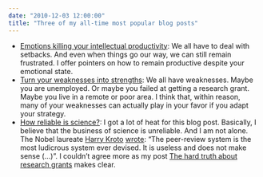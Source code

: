 ```yaml
---
date: "2010-12-03 12:00:00"
title: "Three of my all-time most popular blog posts"
---
```




- [Emotions killing your intellectual productivity](/lemire/blog/2009/01/20/emotions-killing-your-intellectual-productivity/): We all have to deal with setbacks. And even when things go our way, we can still remain frustrated. I offer pointers on how to remain productive despite your emotional state.
- [Turn your weaknesses into strengths](/lemire/blog/2009/01/19/turn-your-weaknesses-into-strengths/): We all have weaknesses. Maybe you are unemployed. Or maybe you failed at getting a research grant. Maybe you live in a remote or poor area. I think that, within reason, many of your weaknesses can actually play in your favor if you adapt your strategy.
- [How reliable is science?](/lemire/blog/2010/09/06/how-reliable-is-science/): I got a lot of heat for this blog post. Basically, I believe that the business of science is unreliable. And I am not alone. The Nobel laureate [Harry Kroto](http://www.kroto.info/) [wrote](http://wavefunction.fieldofscience.com/2010/10/most-ludicrous-system-ever-devised.html): &ldquo;The peer-review system is the most ludicrous system ever devised. It is useless and does not make sense (&hellip;)&rdquo;. I couldn&rsquo;t agree more as my post [The hard truth about research grants](/lemire/blog/2009/09/15/the-hard-truth-about-research-grants/) makes clear.


